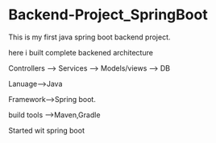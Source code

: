 # Backend-Project_SpringBoot
This is my first java spring boot backend project.

here i built complete backened architecture

Controllers --> Services --> Models/views --> DB


Lanuage-->Java

Framework-->Spring boot.

build tools -->Maven,Gradle

Started wit spring boot
